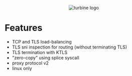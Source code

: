 <p align="center">
  <img src="https://github.com/erebe/turbine_lb/raw/main/turbine_logo_small.png" alt="turbine logo"/>
</p>


# Features

* TCP and TLS load-balancing
* TLS sni inspection for routing (without terminating TLS)
* TLS termination with KTLS
* "zero-copy" using splice syscall
* proxy protocol v2
* linux only
